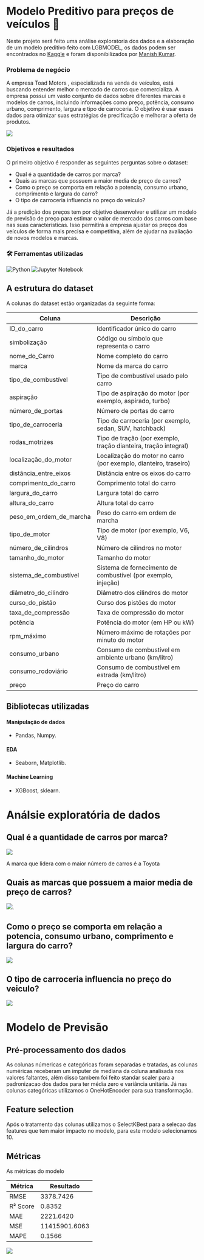 
# Modelo Preditivo para preços de veículos 🚗


Neste projeto será feito uma análise exploratoria dos dados e a elaboração de um modelo preditivo feito com LGBMODEL, os dados podem ser encontrados no [Kaggle](https://www.kaggle.com/datasets/hellbuoy/car-price-prediction/data) e foram disponibilizados por [Manish Kumar](https://www.kaggle.com/hellbuoy).


### Problema de negócio


A empresa Toad Motors , especializada na venda de veículos, está buscando entender melhor o mercado de carros que comercializa. A empresa possui um vasto conjunto de dados sobre diferentes marcas e modelos de carros, incluindo informações como preço, potência, consumo urbano, comprimento, largura e tipo de carroceria. O objetivo é usar esses dados para otimizar suas estratégias de precificação e melhorar a oferta de produtos.

![](https://github.com/matheussebastiaomendes/ml_lgbmodel/blob/main/imagens/carros.png)

### Objetivos e resultados
O primeiro objetivo é responder as seguintes perguntas sobre o dataset:

- Qual é a quantidade de carros por marca?
- Quais as marcas que possuem a maior media de preço de carros?
- Como o preço se comporta em relação a potencia, consumo urbano, comprimento e largura do carro?
- O tipo de carroceria influencia no preço do veiculo?

Já a predição dos preços tem por objetivo desenvolver e utilizar um modelo de previsão de preço para estimar o valor de mercado dos carros com base nas suas características. Isso permitirá a empresa ajustar os preços dos veículos de forma mais precisa e competitiva, além de ajudar na avaliação de novos modelos e marcas.


### 🛠️ Ferramentas utilizadas
![Python](https://img.shields.io/badge/python-3670A0?style=for-the-badge&logo=python&logoColor=ffdd54) ![Jupyter Notebook](https://img.shields.io/badge/jupyter-%23FA0F00.svg?style=for-the-badge&logo=jupyter&logoColor=white)

## A estrutura do dataset

A colunas do dataset estão organizadas da seguinte forma:

| Coluna                       | Descrição                                                       |
|------------------------------|-----------------------------------------------------------------|
| ID_do_carro                  | Identificador único do carro                                    |
| simbolização                 | Código ou símbolo que representa o carro                        |
| nome_do_Carro                | Nome completo do carro                                         |
| marca                        | Nome da marca do carro                                         |
| tipo_de_combustível           | Tipo de combustível usado pelo carro                            |
| aspiração                    | Tipo de aspiração do motor (por exemplo, aspirado, turbo)        |
| número_de_portas             | Número de portas do carro                                       |
| tipo_de_carroceria           | Tipo de carroceria (por exemplo, sedan, SUV, hatchback)         |
| rodas_motrizes               | Tipo de tração (por exemplo, tração dianteira, tração integral) |
| localização_do_motor         | Localização do motor no carro (por exemplo, dianteiro, traseiro) |
| distância_entre_eixos        | Distância entre os eixos do carro                               |
| comprimento_do_carro         | Comprimento total do carro                                      |
| largura_do_carro             | Largura total do carro                                          |
| altura_do_carro              | Altura total do carro                                           |
| peso_em_ordem_de_marcha      | Peso do carro em ordem de marcha                                |
| tipo_de_motor                | Tipo de motor (por exemplo, V6, V8)                             |
| número_de_cilindros          | Número de cilindros no motor                                    |
| tamanho_do_motor             | Tamanho do motor                                                |
| sistema_de_combustível        | Sistema de fornecimento de combustível (por exemplo, injeção)   |
| diâmetro_do_cilindro         | Diâmetro dos cilindros do motor                                 |
| curso_do_pistão              | Curso dos pistões do motor                                      |
| taxa_de_compressão           | Taxa de compressão do motor                                     |
| potência                     | Potência do motor (em HP ou kW)                                 |
| rpm_máximo                   | Número máximo de rotações por minuto do motor                   |
| consumo_urbano               | Consumo de combustível em ambiente urbano (km/litro)            |
| consumo_rodoviário           | Consumo de combustível em estrada (km/litro)                    |
| preço                        | Preço do carro   


## Bibliotecas utilizadas

#### Manipulação de dados
- Pandas, Numpy.
#### EDA
- Seaborn, Matplotlib.
#### Machine Learning
- XGBoost, sklearn.

# Análsie exploratória de dados 

## Qual é a quantidade de carros por marca?

![](https://github.com/matheussebastiaomendes/ml_lgbmodel/blob/main/imagens/qtd_por_marca_top_10.png)

A marca que lidera com o maior número de carros é a Toyota
## Quais as marcas que possuem a maior media de preço de carros?

![](https://github.com/matheussebastiaomendes/ml_lgbmodel/blob/main/imagens/media_preco_marca_top_10.png).

## Como o preço se comporta em relação a potencia, consumo urbano, comprimento e largura do carro?

![](https://github.com/matheussebastiaomendes/ml_lgbmodel/blob/main/imagens/comportamento.png)

## O tipo de carroceria influencia no preço do veiculo?

![](https://github.com/matheussebastiaomendes/ml_lgbmodel/blob/main/imagens/comportamento_carroceria.png)

# Modelo de Previsão
## Pré-processamento dos dados
As colunas númericas e categóricas foram separadas e tratadas, as colunas numéricas receberam um imputer de mediana da coluna analisada nos valores faltantes, além disso tambem foi feito standar scaler para a padronizacao dos dados para ter média zero e variância unitária. Já nas colunas categóricas utilizamos o OneHotEncoder para sua transformação.
## Feature selection
Após o tratamento das colunas utilizamos o SelectKBest para a selecao das features que tem maior impacto no modelo, para este modelo selecionamos 10.
## Métricas
As métricas do modelo 

|Métrica|Resultado|
|------------------|-------------|
|RMSE|3378.7426|
|R² Score|0.8352|
|MAE|2221.6420|
|MSE|11415901.6063|
|MAPE|0.1566|

![](https://github.com/matheussebastiaomendes/ml_lgbmodel/blob/main/imagens/comportamento_modelo.png)


